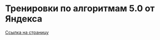 # Тренировки по алгоритмам 5.0 от Яндекса

[Ссылка на страницу](https://yandex.ru/yaintern/algorithm-training)
